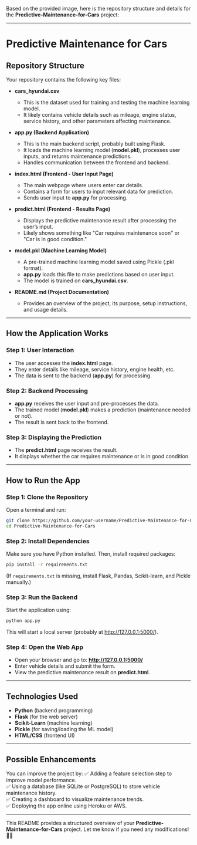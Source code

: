 Based on the provided image, here is the repository structure and details for the **Predictive-Maintenance-for-Cars** project:

---

# Predictive Maintenance for Cars

## Repository Structure
Your repository contains the following key files:

- **cars_hyundai.csv**  
  - This is the dataset used for training and testing the machine learning model.  
  - It likely contains vehicle details such as mileage, engine status, service history, and other parameters affecting maintenance.

- **app.py (Backend Application)**  
  - This is the main backend script, probably built using Flask.  
  - It loads the machine learning model (**model.pkl**), processes user inputs, and returns maintenance predictions.  
  - Handles communication between the frontend and backend.

- **index.html (Frontend - User Input Page)**  
  - The main webpage where users enter car details.  
  - Contains a form for users to input relevant data for prediction.  
  - Sends user input to **app.py** for processing.

- **predict.html (Frontend - Results Page)**  
  - Displays the predictive maintenance result after processing the user’s input.  
  - Likely shows something like "Car requires maintenance soon" or "Car is in good condition."

- **model.pkl (Machine Learning Model)**  
  - A pre-trained machine learning model saved using Pickle (.pkl format).  
  - **app.py** loads this file to make predictions based on user input.  
  - The model is trained on **cars_hyundai.csv**.

- **README.md (Project Documentation)**  
  - Provides an overview of the project, its purpose, setup instructions, and usage details.

---

## How the Application Works

### Step 1: User Interaction
- The user accesses the **index.html** page.
- They enter details like mileage, service history, engine health, etc.
- The data is sent to the backend (**app.py**) for processing.

### Step 2: Backend Processing
- **app.py** receives the user input and pre-processes the data.
- The trained model (**model.pkl**) makes a prediction (maintenance needed or not).
- The result is sent back to the frontend.

### Step 3: Displaying the Prediction
- The **predict.html** page receives the result.
- It displays whether the car requires maintenance or is in good condition.

---

## How to Run the App

### Step 1: Clone the Repository
Open a terminal and run:

```bash
git clone https://github.com/your-username/Predictive-Maintenance-for-Cars.git
cd Predictive-Maintenance-for-Cars
```

### Step 2: Install Dependencies
Make sure you have Python installed. Then, install required packages:

```bash
pip install -r requirements.txt
```
(If `requirements.txt` is missing, install Flask, Pandas, Scikit-learn, and Pickle manually.)

### Step 3: Run the Backend
Start the application using:

```bash
python app.py
```
This will start a local server (probably at http://127.0.0.1:5000/).

### Step 4: Open the Web App
- Open your browser and go to: **http://127.0.0.1:5000/**
- Enter vehicle details and submit the form.
- View the predictive maintenance result on **predict.html**.

---

## Technologies Used
- **Python** (backend programming)
- **Flask** (for the web server)
- **Scikit-Learn** (machine learning)
- **Pickle** (for saving/loading the ML model)
- **HTML/CSS** (frontend UI)

---

## Possible Enhancements
You can improve the project by:
✅ Adding a feature selection step to improve model performance.  
✅ Using a database (like SQLite or PostgreSQL) to store vehicle maintenance history.  
✅ Creating a dashboard to visualize maintenance trends.  
✅ Deploying the app online using Heroku or AWS.  

---

This README provides a structured overview of your **Predictive-Maintenance-for-Cars** project. Let me know if you need any modifications! 🚗🔧
